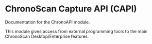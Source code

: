# ChronoScan Capture API (CAPI)

Documentation for the ChronoAPI module. 

This module gives access from external programming tools to the main ChronoScan Desktop/Enterprise features.